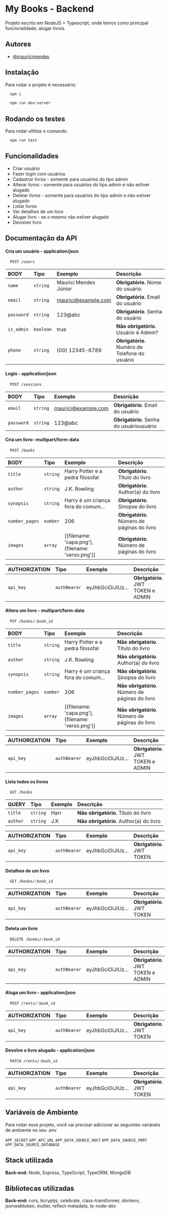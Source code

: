 
# My Books - Backend

Projeto escrito em NodeJS + Typescript, onde temos como principal funcionalidade, alugar livros.


## Autores

- [@mauricimendes](https://www.github.com/mauricimendes)


## Instalação

Para rodar o projeto é necessário:

```bash
  npm i
```
```bash
  npm run dev:server
```


## Rodando os testes

Para rodar ultilize o comando:

```bash
  npm run test
```


## Funcionalidades

- Criar usuário
- Fazer login com usuários
- Cadastrar livros - somente para usuários do tipo admin
- Alterar livros - somente para usuários do tipo admin e não estiver alugado
- Deletar livros - somente para usuários do tipo admin e não estiver alugado
- Listar livros
- Ver detalhes de um livro
- Alugar livro - se o mesmo não estiver alugado
- Devolver livro


## Documentação da API

#### Cria um usuário - application/json

```http
  POST /users
```

| BODY   | Tipo       | Exemplo     | Descrição |
| :---------- | :--------- | :--------- | :------------- |
| `name` | `string` |  Maurici Mendes Júnior | **Obrigatório**. Nome do usuário
| `email` | `string` |  maurici@example.com | **Obrigatório**. Email do usuário
| `password` | `string` |  123@abc | **Obrigatório**. Senha do usuário
| `is_admin` | `boolean` |  true | **Não obrigatório**. Usuário é Admin?
| `phone` | `string` |  (00) 12345-6789 | **Obrigatório**. Numéro de Telefone do usuário


#### Login - application/json

```http
  POST /sessions
```

| BODY   | Tipo       | Exemplo     | Descrição |
| :---------- | :--------- | :--------- | :------------- |
| `email` | `string` |  maurici@example.com | **Obrigatório**. Email do usuário
| `password` | `string` |  123@abc | **Obrigatório**. Senha do usuáriousuário

#### Cria um livro- multipart/form-data

```http
  POST /books
```

| BODY   | Tipo       | Exemplo     | Descrição |
| :---------- | :--------- | :--------- | :------------- |
| `title` | `string` |  Harry Potter e a pedra filosofal | **Obrigatório**. Título do livro
| `author` | `string` |  J.K. Rowling | **Obrigatório**. Author(a) do livro
| `synopsis` | `string` |  Harry é um criança fora do comum... | **Obrigatório**. Sinopse do livro
| `number_pages` | `number` |  206 | **Obrigatório**. Número de páginas do livro
| `images` | `array` |  [{filename: 'capa.png'}, {filename: 'verso.png'}]  | **Obrigatório**. Número de páginas do livro

| AUTHORIZATION   | Tipo       | Exemplo     | Descrição |
| :---------- | :--------- | :--------- | :------------- |
| `api_key` | `authBearer` | eyJhbGciOiJIUz... | **Obrigatório**. JWT TOKEN e ADMIN

#### Altera um livro - multipart/form-data

```http
  PUT /books/:book_id
```

| BODY   | Tipo       | Exemplo     | Descrição |
| :---------- | :--------- | :--------- | :------------- |
| `title` | `string` |  Harry Potter e a pedra filosofal | **Não obrigatório**. Título do livro
| `author` | `string` |  J.K. Rowling | **Não obrigatório**. Author(a) do livro
| `synopsis` | `string` |  Harry é um criança fora do comum... | **Não obrigatório**. Sinopse do livro
| `number_pages` | `number` |  206 | **Não obrigatório**. Número de páginas do livro
| `images` | `array` |  [{filename: 'capa.png'}, {filename: 'verso.png'}]  | **Não obrigatório**. Número de páginas do livro

| AUTHORIZATION   | Tipo       | Exemplo     | Descrição |
| :---------- | :--------- | :--------- | :------------- |
| `api_key` | `authBearer` | eyJhbGciOiJIUz... | **Obrigatório**. JWT TOKEN e ADMIN

#### Lista todos os livros

```http
  GET /books
```

| QUERY   | Tipo       | Exemplo     | Descrição |
| :---------- | :--------- | :--------- | :------------- |
| `title` | `string` |  Harr | **Não obrigatório**. Título do livro
| `author` | `string` |  J.K | **Não obrigatório**. Author(a) do livro

| AUTHORIZATION   | Tipo       | Exemplo     | Descrição |
| :---------- | :--------- | :--------- | :------------- |
| `api_key` | `authBearer` | eyJhbGciOiJIUz... | **Obrigatório**. JWT TOKEN


#### Detalhes de um livro

```http
  GET /books/:book_id
```

| AUTHORIZATION   | Tipo       | Exemplo     | Descrição |
| :---------- | :--------- | :--------- | :------------- |
| `api_key` | `authBearer` | eyJhbGciOiJIUz... | **Obrigatório**. JWT TOKEN

#### Deleta um livro

```http
  DELETE /books/:book_id
```

| AUTHORIZATION   | Tipo       | Exemplo     | Descrição |
| :---------- | :--------- | :--------- | :------------- |
| `api_key` | `authBearer` | eyJhbGciOiJIUz... | **Obrigatório**. JWT TOKEN e ADMIN

#### Aluga um livro - application/json

```http
  POST /rents/:book_id
```
| AUTHORIZATION   | Tipo       | Exemplo     | Descrição |
| :---------- | :--------- | :--------- | :------------- |
| `api_key` | `authBearer` | eyJhbGciOiJIUz... | **Obrigatório**. JWT TOKEN

#### Devolve o livro alugado - application/json

```http
  PATCH /rents/:book_id
```
| AUTHORIZATION   | Tipo       | Exemplo     | Descrição |
| :---------- | :--------- | :--------- | :------------- |
| `api_key` | `authBearer` | eyJhbGciOiJIUz... | **Obrigatório**. JWT TOKEN




## Variáveis de Ambiente

Para rodar esse projeto, você vai precisar adicionar as seguintes variáveis de ambiente no seu .env

`APP_SECRET`
`APP_API_URL`
`APP_DATA_SOURCE_HOST`
`APP_DATA_SOURCE_PORT`
`APP_DATA_SOURCE_DATABASE`


## Stack utilizada

**Back-end:** Node, Express, TypeScript, TypeORM, MongoDB

## Bibliotecas utilizadas

**Back-end:** cors, bcryptjs, celebrate, class-transformer, dontenv, jsonwebtoken, multer, reflect-metadata, ts-node-dev 

